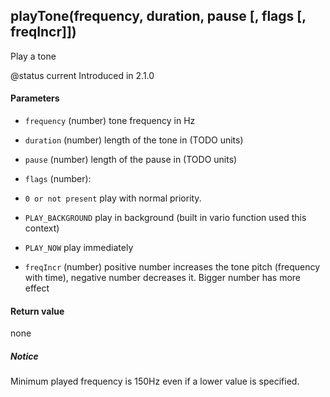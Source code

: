 <!-- This file was generated by the script. Do not edit it, any changes will be lost! -->

## playTone(frequency, duration, pause [, flags [, freqIncr]])



Play a tone

@status current Introduced in 2.1.0


#### Parameters

* `frequency` (number) tone frequency in Hz

* `duration` (number) length of the tone in (TODO units)

* `pause` (number) length of the pause in (TODO units)

* `flags` (number):
 * `0 or not present` play with normal priority.
 * `PLAY_BACKGROUND` play in background (built in vario function used this context)
 * `PLAY_NOW` play immediately

* `freqIncr` (number) positive number increases the tone pitch (frequency with time),
negative number decreases it. Bigger number has more effect



#### Return value

none

##### Notice
Minimum played frequency is 150Hz even if a lower value is specified.



